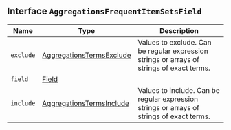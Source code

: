 ## Interface `AggregationsFrequentItemSetsField`

| Name | Type | Description |
| - | - | - |
| `exclude` | [AggregationsTermsExclude](./AggregationsTermsExclude.md) | Values to exclude. Can be regular expression strings or arrays of strings of exact terms. |
| `field` | [Field](./Field.md) | &nbsp; |
| `include` | [AggregationsTermsInclude](./AggregationsTermsInclude.md) | Values to include. Can be regular expression strings or arrays of strings of exact terms. |
